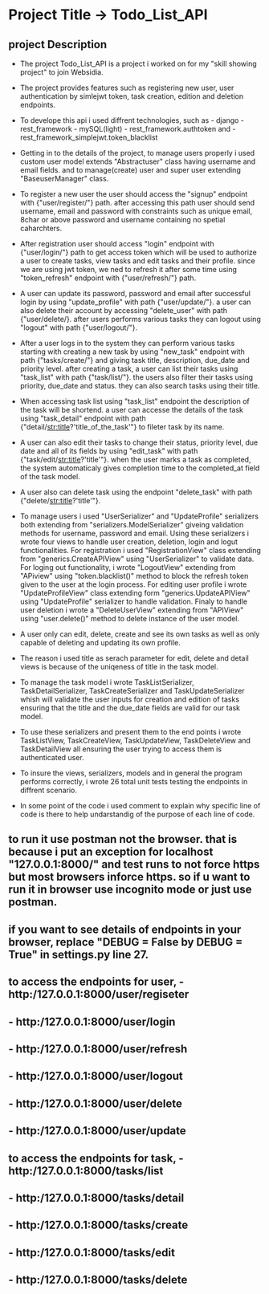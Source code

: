 # Project Title -> Todo_List_API

## project Description
- The project Todo_List_API is a project i worked on for my "skill showing project" to join Websidia. 
- The project provides features such as registering new user, user authentication by simlejwt token, task creation, edition and deletion endpoints.

- To develope this api i used diffrent technologies, such as
        - django
        - rest_framework
        - mySQL(light)
        - rest_framework.authtoken and 
        - rest_framework_simplejwt.token_blacklist

- Getting in to the details of the project, to manage users properly i used custom user model extends "Abstractuser" class having username and email fields. and to manage(create) user and super user extending "BaseuserManager" class.
- To register a new user the user should access the "signup" endpoint with {"user/register/"} path. after accessing this path user should send username, email and password with constraints such as unique email, 8char or above password and username containing no spetial caharchters.
- After registration user should access "login" endpoint with {"user/login/"} path to get access token which will be used to authorize a user to create tasks, view tasks and edit tasks and their profile. since we are using jwt token, we ned to refresh it after some time using "token_refresh" endpoint with {"user/refresh/"} path.
-  A user can update its password, password and email after successful login by using "update_profile" with path {"user/update/"}. a user can also delete their account by accessing "delete_user" with path {"user/delete/}. after users performs various tasks they can logout using "logout" with path {"user/logout/"}.
- After a user logs in to the system they can perform various tasks starting with creating a new task by using "new_task" endpoint with path {"tasks/create/"} and giving task title, description, due_date and priority level. after creating a task, a user can list their tasks using "task_list" with path {"task/list/"}. the users also filter their tasks using priority, due_date and status. they can also search tasks using their title.
- When accessing task list using "task_list" endpoint the description of the task will be shortend. a user can accesse the details of the task using "task_detail" endpoint with path {"detail/<str:title>?'title_of_the_task'"} to fileter task by its name.
- A user can also edit their tasks to change their status, priority level, due date and all of its fields by using "edit_task" with path {"task/edit/<str:title>?'title'"}. when the user marks a task as completed, the system automaticaly gives completion time to the completed_at field of the task model.
- A user also can delete task using the endpoint "delete_task" with path {"delete/<str:title>?'title'"}. 
- To manage users i used "UserSerializer" and "UpdateProfile" serializers both extending from "serializers.ModelSerializer" giveing validation methods for username, password and email. Using these serializers i wrote four views to handle user creation, deletion, login and logut functionalities. For registration i used "RegistrationView" class extending from "generics.CreateAPIView" using "UserSerializer" to validate data. For loging out functionality, i wrote "LogoutView" extending from "APiview" using "token.blacklist()" method to block the refresh token given to the user at the login process. For editing user profile i wrote "UpdateProfileView" class extending form "generics.UpdateAPIView" using "UpdateProfile" serializer to handle validation. Finaly to handle user deletion i wrote a "DeleteUserView" extending from "APIView" using "user.delete()" method to delete instance of the user model.
- A user only can edit, delete, create and see its own tasks as well as only capable of deleting and updating its own profile.
- The reason i used title as serach parameter for edit, delete and detail views is because of the uniqeness of title in the task model.
- To manage the task model i wrote TaskListSerializer, TaskDetailSerializer, TaskCreateSerializer and TaskUpdateSerializer whish will validate the user inputs for creation and edition of tasks ensuring that the title and the due_date fields are valid for our task model. 
- To use these serializers and present them to the end points i wrote TaskListView, TaskCreateView, TaskUpdateView, TaskDeleteView and TaskDetailView all ensuring the user trying to access them is authenticated user.
- To insure the views, serializers, models and in general the program performs correctly, i wrote 26 total unit tests testing the endpoints in diffrent scenario.
- In some point of the code i used comment to explain why specific line of code is there to help undarstandig of the purpose of each line of code.

## to run it use postman not the browser. that is because i put an exception for localhost "127.0.0.1:8000/"  and test runs to not force https but most browsers inforce https. so if u want to run it in browser use incognito mode or just use postman.
## if you want to see details of endpoints in your browser, replace "DEBUG = False by DEBUG = True" in settings.py line 27.
## to access the endpoints for user, - http:/127.0.0.1:8000/user/regiseter
##                                   - http:/127.0.0.1:8000/user/login
##                                   - http:/127.0.0.1:8000/user/refresh
##                                   - http:/127.0.0.1:8000/user/logout
##                                   - http:/127.0.0.1:8000/user/delete
##                                   - http:/127.0.0.1:8000/user/update

## to access the endpoints for task, - http:/127.0.0.1:8000/tasks/list
##                                   - http:/127.0.0.1:8000/tasks/detail
##                                   - http:/127.0.0.1:8000/tasks/create
##                                   - http:/127.0.0.1:8000/tasks/edit
##                                   - http:/127.0.0.1:8000/tasks/delete



